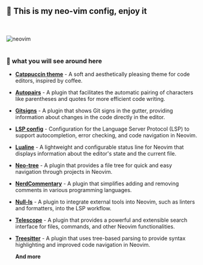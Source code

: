 ## 🥰 This is my neo-vim config, enjoy it

<br></br>
![neovim](https://github.com/user-attachments/assets/28081bbb-cf37-4c2f-b689-c2b9be61319f)
<br></br>

### 🧩 what you will see around here

- [**Catppuccin theme**](https://catppuccin.com/) - A soft and aesthetically pleasing theme for code editors, inspired by coffee.

- [**Autopairs**](https://github.com/windwp/nvim-autopairs) - A plugin that facilitates the automatic pairing of characters like parentheses and quotes for more efficient code writing.

- [**Gitsigns**](https://github.com/lewis6991/gitsigns.nvim) - A plugin that shows Git signs in the gutter, providing information about changes in the code directly in the editor.

- [**LSP config**](https://github.com/neovim/nvim-lspconfig) - Configuration for the Language Server Protocol (LSP) to support autocompletion, error checking, and code navigation in Neovim.

- [**Lualine**](https://github.com/nvim-lualine/lualine.nvim) - A lightweight and configurable status line for Neovim that displays information about the editor's state and the current file.

- [**Neo-tree**](https://github.com/nvim-neo-tree/neo-tree.nvim) - A plugin that provides a file tree for quick and easy navigation through projects in Neovim.

- [**NerdCommentary**](https://github.com/preservim/nerdcommenter) - A plugin that simplifies adding and removing comments in various programming languages.

- [**Null-ls**](https://github.com/jose-elias-alvarez/null-ls.nvim) - A plugin to integrate external tools into Neovim, such as linters and formatters, into the LSP workflow.

- [**Telescope**](https://github.com/nvim-telescope/telescope.nvim) - A plugin that provides a powerful and extensible search interface for files, commands, and other Neovim functionalities.

- [**Treesitter**](https://github.com/nvim-treesitter/nvim-treesitter) - A plugin that uses tree-based parsing to provide syntax highlighting and improved code navigation in Neovim.

  **And more**






